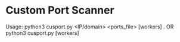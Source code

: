# Custom Port Scanner
Usage: python3 cusport.py <IP/domain> <ports_file> [workers] . OR python3 cusport.py <targets-file> <ports-file> [workers]
